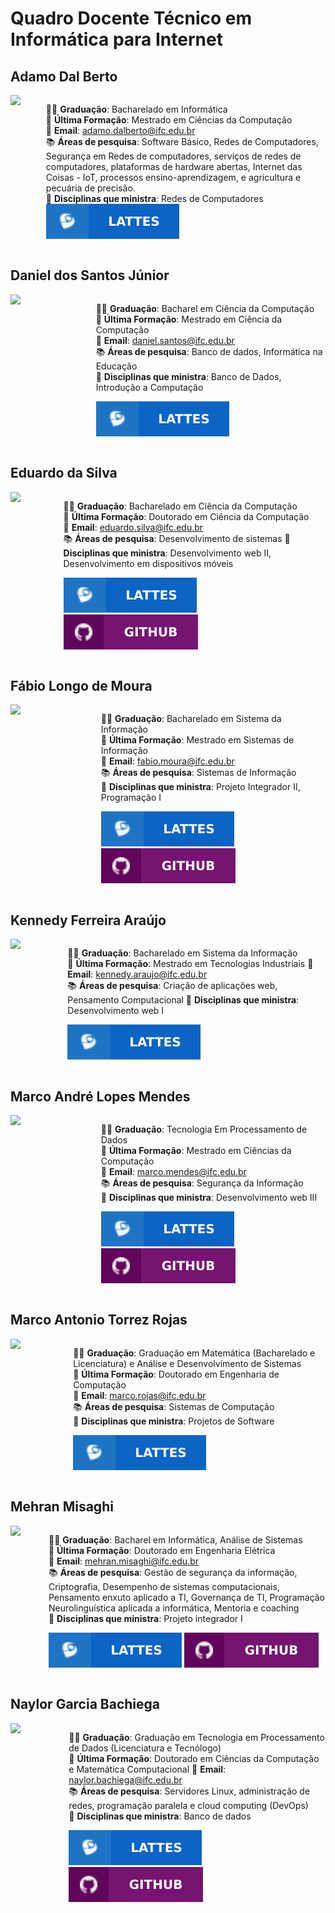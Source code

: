 # Quadro Docente Técnico em Informática para Internet

## Adamo Dal Berto
<section style="display: flex; justify-content: space-between; gap: 20px" id="ADB">
<img src="http://servicosweb.cnpq.br/wspessoa/servletrecuperafoto?tipo=1&id=K4737526Z6" align="right" width="150">
<div>

🧑‍🎓 **Graduação**: Bacharelado em Informática  
📕 **Última Formação**: Mestrado em Ciências da Computação  
📧 **Email**: <a href="mailto:adamo.dalberto@ifc.edu.br">adamo.dalberto@ifc.edu.br</a>  
📚 **Áreas de pesquisa**: Software Básico, Redes de Computadores, Segurança em Redes de computadores, serviços de redes de computadores, plataformas de hardware abertas, Internet das Coisas - IoT, processos ensino-aprendizagem, e agricultura e pecuária de precisão.  
📌 **Disciplinas que ministra**: Redes de Computadores  
[![Lattes](../files/lattes.svg)](http://lattes.cnpq.br/8484066168845222) 
</div>
</section>

## Daniel dos Santos Júnior
<section style="display: flex; justify-content: space-between; gap: 20px">
<img src="http://servicosweb.cnpq.br/wspessoa/servletrecuperafoto?tipo=1&id=K4711625Z6" align="right" width="150">
<div id="DSJ">

🧑‍🎓 **Graduação**: Bacharel em Ciência da Computação  
📕 **Última Formação**: Mestrado em Ciência da Computação  
📧 **Email**: <a href="mailto:daniel.santos@ifc.edu.br">daniel.santos@ifc.edu.br</a>  
📚 **Áreas de pesquisa**: Banco de dados, Informática na Educação  
📌 **Disciplinas que ministra**: Banco de Dados, Introdução a Computação 

[![Lattes](../files/lattes.svg)](http://lattes.cnpq.br/7604028345371639) 
</div>
</section>

## Eduardo da Silva
<section style="display: flex; justify-content: space-between; gap: 20px" id="ES">
<img src="http://servicosweb.cnpq.br/wspessoa/servletrecuperafoto?tipo=1&id=K4756577H3" align="right" width="150">
<div >

🧑‍🎓 **Graduação**: Bacharelado em Ciência da Computação  
📕 **Última Formação**: Doutorado em Ciência da Computação  
📧 **Email**: <a href="mailto:eduardo.silva@ifc.edu.br">eduardo.silva@ifc.edu.br</a>  
📚 **Áreas de pesquisa**: Desenvolvimento de sistemas
📌 **Disciplinas que ministra**: Desenvolvimento web II, Desenvolvimento em dispositivos móveis  

[![Lattes](../files/lattes.svg)](http://lattes.cnpq.br/5027650522905837) 
[![GitHub](../files/github.svg)](https://github.com/eduardo-da-silva)
</div>
</section>

## Fábio Longo de Moura
<section style="display: flex; justify-content: space-between; gap: 20px" id="FLM">
<img src="http://servicosweb.cnpq.br/wspessoa/servletrecuperafoto?tipo=1&id=K4444101J8" align="right" width="150">
<div >

🧑‍🎓 **Graduação**: Bacharelado em Sistema da Informação  
📕 **Última Formação**: Mestrado em Sistemas de Informação  
📧 **Email**: <a href="mailto:fabio.moura@ifc.edu.br">fabio.moura@ifc.edu.br</a>  
📚 **Áreas de pesquisa**: Sistemas de Informação  
📌 **Disciplinas que ministra**: Projeto Integrador II, Programação I 

[![Lattes](../files/lattes.svg)](http://lattes.cnpq.br/9596158681950482) 
[![GitHub](../files/github.svg)](https://github.com/ldmfabio)
</div>
</section>

## Kennedy Ferreira Araújo
<section style="display: flex; justify-content: space-between; gap: 20px" id="KFA">
<img src="http://servicosweb.cnpq.br/wspessoa/servletrecuperafoto?tipo=1&id=K8715398H6" align="right" width="150">
<div>

🧑‍🎓 **Graduação**: Bacharelado em Sistema da Informação  
📕 **Última Formação**: Mestrado em Tecnologias Industriais
📧 **Email**: <a href="mailto:kennedy.araujo@ifc.edu.br">kennedy.araujo@ifc.edu.br</a>  
📚 **Áreas de pesquisa**: Criação de aplicações web, Pensamento Computacional
📌 **Disciplinas que ministra**: Desenvolvimento web I  

[![Lattes](../files/lattes.svg)](http://lattes.cnpq.br/9669258330557293) 
</div>
</section>

## Marco André Lopes Mendes
<section style="display: flex; justify-content: space-between; gap: 20px" id="MALM">
<img src="http://servicosweb.cnpq.br/wspessoa/servletrecuperafoto?tipo=1&id=K4706940T1" align="right" width="150">
<div>

🧑‍🎓 **Graduação**: Tecnologia Em Processamento de Dados  
📕 **Última Formação**: Mestrado em Ciências da Computação  
📧 **Email**: <a href="mailto:marco.mendes@ifc.edu.br">marco.mendes@ifc.edu.br</a>  
📚 **Áreas de pesquisa**: Segurança da Informação  
📌 **Disciplinas que ministra**: Desenvolvimento web III 

[![Lattes](../files/lattes.svg)](http://lattes.cnpq.br/6726037692480363) 
[![GitHub](../files/github.svg)](https://github.com/marrcandre)
</div>
</section>

## Marco Antonio Torrez Rojas
<section style="display: flex; justify-content: space-between; gap: 20px" id="MATR">
<img src="https://media.licdn.com/dms/image/v2/C5603AQH90NqOpDvy4Q/profile-displayphoto-shrink_800_800/profile-displayphoto-shrink_800_800/0/1516521557239?e=1732752000&v=beta&t=qUTwHtcMejtRntgB3M4Ge4lywv_Fn8QgC6zbHcUSr6A" align="right" width="150">
<div>

🧑‍🎓 **Graduação**: Graduação em Matemática (Bacharelado e Licenciatura) e Análise e Desenvolvimento de Sistemas  
📕 **Última Formação**: Doutorado em Engenharia de Computação  
📧 **Email**: <a href="mailto:marco.rojas@ifc.edu.br">marco.rojas@ifc.edu.br</a>  
📚 **Áreas de pesquisa**: Sistemas de Computação  
📌 **Disciplinas que ministra**: Projetos de Software  

[![Lattes](../files/lattes.svg)](http://lattes.cnpq.br/7332212563888239) 
</div>
</section>


## Mehran Misaghi
<section style="display: flex; justify-content: space-between; gap: 20px" id="MM">
<img src="http://servicosweb.cnpq.br/wspessoa/servletrecuperafoto?tipo=1&id=K4701151P7" align="right" width="150">
<div>

🧑‍🎓 **Graduação**: Bacharel em Informática, Análise de Sistemas  
📕 **Última Formação**: Doutorado em Engenharia Elétrica  
📧 **Email**: <a href="mailto:mehran.misaghi@ifc.edu.br">mehran.misaghi@ifc.edu.br</a>  
📚 **Áreas de pesquisa**: Gestão de segurança da informação, Criptografia, Desempenho de sistemas computacionais, Pensamento enxuto aplicado a TI, Governança de TI, Programação Neurolinguística aplicada a informática, Mentoria e coaching  
📌 **Disciplinas que ministra**: Projeto integrador I  

[![Lattes](../files/lattes.svg)](http://lattes.cnpq.br/7384745307950075) 
[![GitHub](../files/github.svg)](https://github.com/mmisaghi)
</div>
</section>

## Naylor Garcia Bachiega
<section style="display: flex;justify-content: space-between; gap: 20px" id="NB">
<img src="http://servicosweb.cnpq.br/wspessoa/servletrecuperafoto?tipo=1&amp;id=K4563009U6" align="right" width="150">
<div>

🧑‍🎓 **Graduação**:  Graduação em Tecnologia em Processamento de Dados (Licenciatura e Tecnólogo)  
📕 **Última Formação**: Doutorado em Ciências da Computação e Matemática Computacional 
📧 **Email**: [naylor.bachiega@ifc.edu.br](mailto:naylor.bachiega@ifc.edu.br)  
📚 **Áreas de pesquisa**: Servidores Linux, administração de redes, programação paralela e cloud computing (DevOps)  
📌 **Disciplinas que ministra**: Banco de dados

[![Lattes](../files/lattes.svg)](http://lattes.cnpq.br/4151321913850263) 
[![GitHub](../files/github.svg)](https://github.com/naylor)
</div>
</section>
